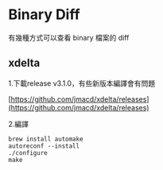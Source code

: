 # Binary Diff

有幾種方式可以查看 binary 檔案的 diff

## xdelta

1.下載release v3.1.0，有些新版本編譯會有問題

[https://github.com/jmacd/xdelta/releases](https://github.com/jmacd/xdelta/releases)

2.編譯

```text
brew install automake
autoreconf --install
./configure
make
```



